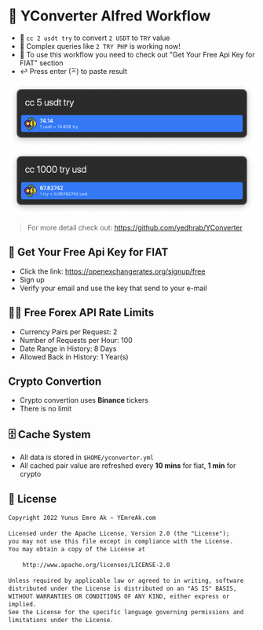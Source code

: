# 💱 YConverter Alfred Workflow

- 💚 `cc 2 usdt try` to convert `2 USDT` to `TRY` value
- 🎉 Complex queries like `2 TRY PHP` is working now!
- 🔐 To use this workflow you need to check out "Get Your Free Api Key for FIAT" section
- ↩️ Press enter (⌅) to paste result

![5usdtryalfred](./images/5usdttry.png) ![1000tryusd](./images/1000tryusd.png)

> For more detail check out: https://github.com/yedhrab/YConverter

## 🔑 Get Your Free Api Key for FIAT

- Click the link: https://openexchangerates.org/signup/free
- Sign up
- Verify your email and use the key that send to your e-mail

## 👮‍♂️ Free Forex API Rate Limits

- Currency Pairs per Request: 2
- Number of Requests per Hour: 100
- Date Range in History: 8 Days
- Allowed Back in History: 1 Year(s)

## Crypto Convertion

- Crypto convertion uses **Binance** tickers
- There is no limit

## 🗄 Cache System

- All data is stored in `$HOME/yconverter.yml`
- All cached pair value are refreshed every **10 mins** for fiat, **1 min** for crypto

## 🪪  License

```
Copyright 2022 Yunus Emre Ak ~ YEmreAk.com

Licensed under the Apache License, Version 2.0 (the "License");
you may not use this file except in compliance with the License.
You may obtain a copy of the License at

    http://www.apache.org/licenses/LICENSE-2.0

Unless required by applicable law or agreed to in writing, software
distributed under the License is distributed on an "AS IS" BASIS,
WITHOUT WARRANTIES OR CONDITIONS OF ANY KIND, either express or implied.
See the License for the specific language governing permissions and
limitations under the License.
```
